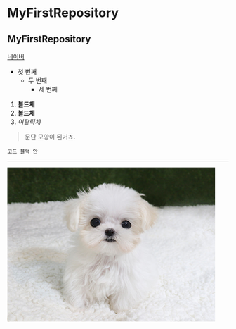 # MyFirstRepository
## MyFirstRepository

[네이버](https://naver.com)

- 첫 번째
  - 두 번째
    - 세 번째
    
1. **볼드체**
2. __볼드체__
3. *이탈릭체*

>문단 모양이 된거죠.
> 

```
코드 블럭 안
```

* * *

<img width="" height="" src="./png/말티즈.jpg"></img>


